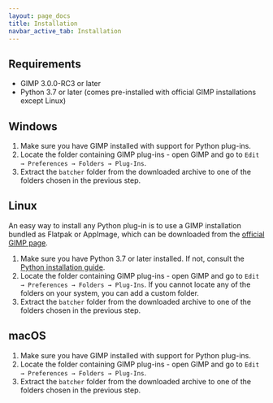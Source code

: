 ```yaml
---
layout: page_docs
title: Installation
navbar_active_tab: Installation
---
```


## Requirements

* GIMP 3.0.0-RC3 or later
* Python 3.7 or later (comes pre-installed with official GIMP installations except Linux)


## Windows

1. Make sure you have GIMP installed with support for Python plug-ins.
2. Locate the folder containing GIMP plug-ins - open GIMP and go to `Edit → Preferences → Folders → Plug-Ins`.
3. Extract the `batcher` folder from the downloaded archive to one of the folders chosen in the previous step.


## Linux

An easy way to install any Python plug-in is to use a GIMP installation bundled as Flatpak or AppImage, which can be downloaded from the [official GIMP page](https://www.gimp.org/downloads/devel/).

1. Make sure you have Python 3.7 or later installed. If not, consult the [Python installation guide](https://wiki.python.org/moin/BeginnersGuide/Download).
2. Locate the folder containing GIMP plug-ins - open GIMP and go to `Edit → Preferences → Folders → Plug-Ins`. If you cannot locate any of the folders on your system, you can add a custom folder. 
3. Extract the `batcher` folder from the downloaded archive to one of the folders chosen in the previous step.


## macOS

1. Make sure you have GIMP installed with support for Python plug-ins.
2. Locate the folder containing GIMP plug-ins - open GIMP and go to `Edit → Preferences → Folders → Plug-Ins`.
3. Extract the `batcher` folder from the downloaded archive to one of the folders chosen in the previous step.
